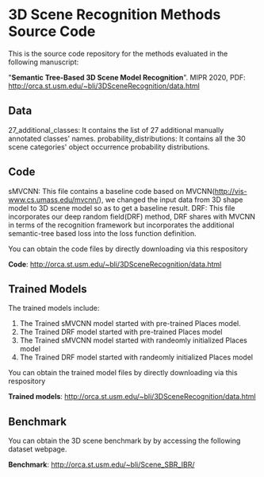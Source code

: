 # 3D Scene Recognition Methods Source Code
This is the source code repository for the methods evaluated in the following manuscript: 

"**Semantic Tree-Based 3D Scene Model Recognition**". MIPR 2020, PDF: http://orca.st.usm.edu/~bli/3DSceneRecognition/data.html


## Data
27_additional_classes: It contains the list of 27 additional manually annotated classes' names.
probability_distributions: It contains all the 30 scene categories' object occurrence probability distributions.

## Code
sMVCNN: This file contains a baseline code based on MVCNN(http://vis-www.cs.umass.edu/mvcnn/), we changed the input data from 3D shape model to 3D scene model so as to get a baseline result.
DRF: This file incorporates our deep random field(DRF) method, DRF shares with MVCNN in terms of the recognition framework but incorporates the additional semantic-tree based loss into the loss function definition.

You can obtain the code files by directly downloading via this respository 

**Code**: http://orca.st.usm.edu/~bli/3DSceneRecognition/data.html

## Trained Models
The trained models include: 
1. The Trained sMVCNN model started with pre-trained Places model.
2. The Trained DRF model started with pre-trained Places model
3. The Trained sMVCNN model started with randeomly initialized Places model
4. The Trained DRF model started with randeomly initialized Places model

You can obtain the trained model files by directly downloading via this respository 

**Trained models**: http://orca.st.usm.edu/~bli/3DSceneRecognition/data.html

## Benchmark
You can obtain the 3D scene benchmark by by accessing the following dataset webpage.  

**Benchmark**: http://orca.st.usm.edu/~bli/Scene_SBR_IBR/